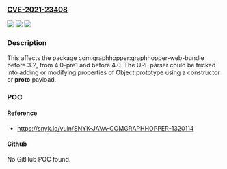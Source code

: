 ### [CVE-2021-23408](https://cve.mitre.org/cgi-bin/cvename.cgi?name=CVE-2021-23408)
![](https://img.shields.io/static/v1?label=Product&message=com.graphhopper%3Agraphhopper-web-bundle&color=blue)
![](https://img.shields.io/static/v1?label=Version&message=%3C%203.2%20&color=brighgreen)
![](https://img.shields.io/static/v1?label=Vulnerability&message=Prototype%20Pollution&color=brighgreen)

### Description

This affects the package com.graphhopper:graphhopper-web-bundle before 3.2, from 4.0-pre1 and before 4.0. The URL parser could be tricked into adding or modifying properties of Object.prototype using a constructor or __proto__ payload.

### POC

#### Reference
- https://snyk.io/vuln/SNYK-JAVA-COMGRAPHHOPPER-1320114

#### Github
No GitHub POC found.

